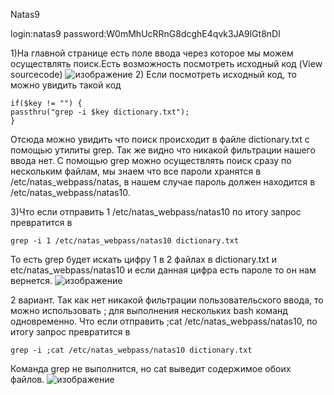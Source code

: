 Natas9


login:natas9
password:W0mMhUcRRnG8dcghE4qvk3JA9lGt8nDl


1)На главной странице есть поле ввода через которое мы можем осуществлять поиск.Есть возможность посмотреть исходный код (View sourcecode)
![изображение](https://user-images.githubusercontent.com/54982244/173111079-fd4f8945-5553-4006-836c-5f1600c1164e.png)
2) Если посмотреть исходный код, то можно увидить такой код


    if($key != "") {
    passthru("grep -i $key dictionary.txt");
    }
    
Отсюда можно увидить что поиск происходит в файле dictionary.txt с помощью утилиты grep. Так же видно что никакой фильтрации нашего ввода нет. 
С помощью grep можно осуществлять поиск сразу по нескольким файлам, мы знаем что все пароли хранятся в /etc/natas_webpass/natas<number>, в нашем 
случае пароль должен находится в /etc/natas_webpass/natas10.
  
3)Что если отправить 1 /etc/natas_webpass/natas10 по итогу запрос превратится в 
  
    grep -i 1 /etc/natas_webpass/natas10 dictionary.txt
  
То есть grep будет искать цифру 1 в 2 файлах в dictionary.txt и etc/natas_webpass/natas10 и если данная цифра есть пароле то он нам вернется.
  ![изображение](https://user-images.githubusercontent.com/54982244/173113678-dde34d61-fc23-4945-9a4c-e06927a87fef.png)

2 вариант. 
Так как нет никакой фильтрации пользовательского ввода, то можно использовать ; для выполнения нескольких bash команд одновременно.
Что если отправить ;cat /etc/natas_webpass/natas10, по итогу запрос превратится в 
  
    grep -i ;cat /etc/natas_webpass/natas10 dictionary.txt
  
Команда grep не выполнится, но cat выведит содержимое обоих файлов.
 ![изображение](https://user-images.githubusercontent.com/54982244/173114367-37bc99fd-f65a-41da-84f3-16a555e9786f.png)
